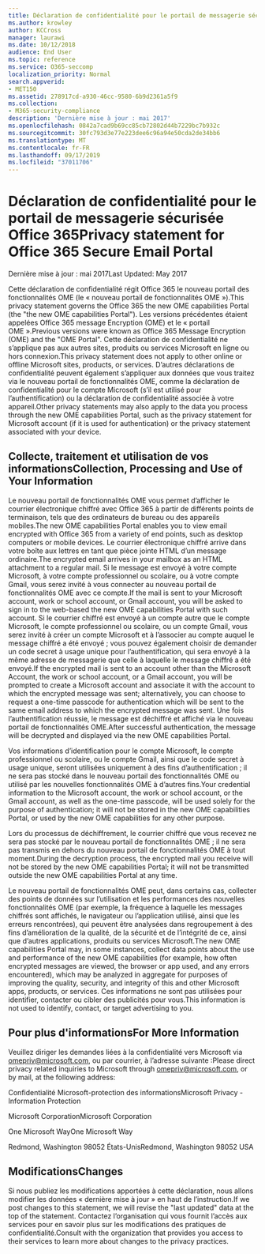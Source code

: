```yaml
---
title: Déclaration de confidentialité pour le portail de messagerie sécurisée Office 365
ms.author: krowley
author: KCCross
manager: laurawi
ms.date: 10/12/2018
audience: End User
ms.topic: reference
ms.service: O365-seccomp
localization_priority: Normal
search.appverid:
- MET150
ms.assetid: 278917cd-a930-46cc-9580-6b9d2361a5f9
ms.collection:
- M365-security-compliance
description: 'Dernière mise à jour : mai 2017'
ms.openlocfilehash: 0842a7cad9b69cc85cb72802d44b7229bc7b932c
ms.sourcegitcommit: 30fc793d3e77e223dee6c96a94e50cda2de34bb6
ms.translationtype: MT
ms.contentlocale: fr-FR
ms.lasthandoff: 09/17/2019
ms.locfileid: "37011706"
---
```

# <a name="privacy-statement-for-office-365-secure-email-portal"></a><span data-ttu-id="5f494-103">Déclaration de confidentialité pour le portail de messagerie sécurisée Office 365</span><span class="sxs-lookup"><span data-stu-id="5f494-103">Privacy statement for Office 365 Secure Email Portal</span></span>

<span data-ttu-id="5f494-104">Dernière mise à jour : mai 2017</span><span class="sxs-lookup"><span data-stu-id="5f494-104">Last Updated: May 2017</span></span>
  
<span data-ttu-id="5f494-105">Cette déclaration de confidentialité régit Office 365 le nouveau portail des fonctionnalités OME (le « nouveau portail de fonctionnalités OME »).</span><span class="sxs-lookup"><span data-stu-id="5f494-105">This privacy statement governs the Office 365 the new OME capabilities Portal (the "the new OME capabilities Portal").</span></span> <span data-ttu-id="5f494-106">Les versions précédentes étaient appelées Office 365 message Encryption (OME) et le « portail OME ».</span><span class="sxs-lookup"><span data-stu-id="5f494-106">Previous versions were known as Office 365 Message Encryption (OME) and the "OME Portal".</span></span> <span data-ttu-id="5f494-107">Cette déclaration de confidentialité ne s’applique pas aux autres sites, produits ou services Microsoft en ligne ou hors connexion.</span><span class="sxs-lookup"><span data-stu-id="5f494-107">This privacy statement does not apply to other online or offline Microsoft sites, products, or services.</span></span> <span data-ttu-id="5f494-108">D’autres déclarations de confidentialité peuvent également s’appliquer aux données que vous traitez via le nouveau portail de fonctionnalités OME, comme la déclaration de confidentialité pour le compte Microsoft (s’il est utilisé pour l’authentification) ou la déclaration de confidentialité associée à votre appareil.</span><span class="sxs-lookup"><span data-stu-id="5f494-108">Other privacy statements may also apply to the data you process through the new OME capabilities Portal, such as the privacy statement for Microsoft account (if it is used for authentication) or the privacy statement associated with your device.</span></span>
  
## <a name="collection-processing-and-use-of-your-information"></a><span data-ttu-id="5f494-109">Collecte, traitement et utilisation de vos informations</span><span class="sxs-lookup"><span data-stu-id="5f494-109">Collection, Processing and Use of Your Information</span></span>

<span data-ttu-id="5f494-110">Le nouveau portail de fonctionnalités OME vous permet d’afficher le courrier électronique chiffré avec Office 365 à partir de différents points de terminaison, tels que des ordinateurs de bureau ou des appareils mobiles.</span><span class="sxs-lookup"><span data-stu-id="5f494-110">The new OME capabilities Portal enables you to view email encrypted with Office 365 from a variety of end points, such as desktop computers or mobile devices.</span></span> <span data-ttu-id="5f494-111">Le courrier électronique chiffré arrive dans votre boîte aux lettres en tant que pièce jointe HTML d’un message ordinaire.</span><span class="sxs-lookup"><span data-stu-id="5f494-111">The encrypted email arrives in your mailbox as an HTML attachment to a regular mail.</span></span> <span data-ttu-id="5f494-112">Si le message est envoyé à votre compte Microsoft, à votre compte professionnel ou scolaire, ou à votre compte Gmail, vous serez invité à vous connecter au nouveau portail de fonctionnalités OME avec ce compte.</span><span class="sxs-lookup"><span data-stu-id="5f494-112">If the mail is sent to your Microsoft account, work or school account, or Gmail account, you will be asked to sign in to the web-based the new OME capabilities Portal with such account.</span></span> <span data-ttu-id="5f494-113">Si le courrier chiffré est envoyé à un compte autre que le compte Microsoft, le compte professionnel ou scolaire, ou un compte Gmail, vous serez invité à créer un compte Microsoft et à l’associer au compte auquel le message chiffré a été envoyé ; vous pouvez également choisir de demander un code secret à usage unique pour l’authentification, qui sera envoyé à la même adresse de messagerie que celle à laquelle le message chiffré a été envoyé.</span><span class="sxs-lookup"><span data-stu-id="5f494-113">If the encrypted mail is sent to an account other than the Microsoft Account, the work or school account, or a Gmail account, you will be prompted to create a Microsoft account and associate it with the account to which the encrypted message was sent; alternatively, you can choose to request a one-time passcode for authentication which will be sent to the same email address to which the encrypted message was sent.</span></span> <span data-ttu-id="5f494-114">Une fois l’authentification réussie, le message est déchiffré et affiché via le nouveau portail de fonctionnalités OME.</span><span class="sxs-lookup"><span data-stu-id="5f494-114">After successful authentication, the message will be decrypted and displayed via the new OME capabilities Portal.</span></span>
  
<span data-ttu-id="5f494-115">Vos informations d’identification pour le compte Microsoft, le compte professionnel ou scolaire, ou le compte Gmail, ainsi que le code secret à usage unique, seront utilisées uniquement à des fins d’authentification ; il ne sera pas stocké dans le nouveau portail des fonctionnalités OME ou utilisé par les nouvelles fonctionnalités OME à d’autres fins.</span><span class="sxs-lookup"><span data-stu-id="5f494-115">Your credential information to the Microsoft account, the work or school account, or the Gmail account, as well as the one-time passcode, will be used solely for the purpose of authentication; it will not be stored in the new OME capabilities Portal, or used by the new OME capabilities for any other purpose.</span></span>
  
<span data-ttu-id="5f494-116">Lors du processus de déchiffrement, le courrier chiffré que vous recevez ne sera pas stocké par le nouveau portail de fonctionnalités OME ; il ne sera pas transmis en dehors du nouveau portail de fonctionnalités OME à tout moment.</span><span class="sxs-lookup"><span data-stu-id="5f494-116">During the decryption process, the encrypted mail you receive will not be stored by the new OME capabilities Portal; it will not be transmitted outside the new OME capabilities Portal at any time.</span></span>
  
<span data-ttu-id="5f494-117">Le nouveau portail de fonctionnalités OME peut, dans certains cas, collecter des points de données sur l’utilisation et les performances des nouvelles fonctionnalités OME (par exemple, la fréquence à laquelle les messages chiffrés sont affichés, le navigateur ou l’application utilisé, ainsi que les erreurs rencontrées), qui peuvent être analysées dans regroupement à des fins d’amélioration de la qualité, de la sécurité et de l’intégrité de ce, ainsi que d’autres applications, produits ou services Microsoft.</span><span class="sxs-lookup"><span data-stu-id="5f494-117">The new OME capabilities Portal may, in some instances, collect data points about the use and performance of the new OME capabilities (for example, how often encrypted messages are viewed, the browser or app used, and any errors encountered), which may be analyzed in aggregate for purposes of improving the quality, security, and integrity of this and other Microsoft apps, products, or services.</span></span> <span data-ttu-id="5f494-118">Ces informations ne sont pas utilisées pour identifier, contacter ou cibler des publicités pour vous.</span><span class="sxs-lookup"><span data-stu-id="5f494-118">This information is not used to identify, contact, or target advertising to you.</span></span>
  
## <a name="for-more-information"></a><span data-ttu-id="5f494-119">Pour plus d'informations</span><span class="sxs-lookup"><span data-stu-id="5f494-119">For More Information</span></span>

<span data-ttu-id="5f494-120">Veuillez diriger les demandes liées à la confidentialité vers Microsoft via [omepriv@microsoft.com](mailto:omepriv@microsoft.com), ou par courrier, à l’adresse suivante :</span><span class="sxs-lookup"><span data-stu-id="5f494-120">Please direct privacy related inquiries to Microsoft through [omepriv@microsoft.com](mailto:omepriv@microsoft.com), or by mail, at the following address:</span></span>
  
<span data-ttu-id="5f494-121">Confidentialité Microsoft-protection des informations</span><span class="sxs-lookup"><span data-stu-id="5f494-121">Microsoft Privacy - Information Protection</span></span>
  
<span data-ttu-id="5f494-122">Microsoft Corporation</span><span class="sxs-lookup"><span data-stu-id="5f494-122">Microsoft Corporation</span></span>
  
<span data-ttu-id="5f494-123">One Microsoft Way</span><span class="sxs-lookup"><span data-stu-id="5f494-123">One Microsoft Way</span></span>
  
<span data-ttu-id="5f494-124">Redmond, Washington 98052 États-Unis</span><span class="sxs-lookup"><span data-stu-id="5f494-124">Redmond, Washington 98052 USA</span></span>
  
## <a name="changes"></a><span data-ttu-id="5f494-125">Modifications</span><span class="sxs-lookup"><span data-stu-id="5f494-125">Changes</span></span>

<span data-ttu-id="5f494-126">Si nous publiez les modifications apportées à cette déclaration, nous allons modifier les données « dernière mise à jour » en haut de l’instruction.</span><span class="sxs-lookup"><span data-stu-id="5f494-126">If we post changes to this statement, we will revise the "last updated" data at the top of the statement.</span></span> <span data-ttu-id="5f494-127">Contactez l’organisation qui vous fournit l’accès aux services pour en savoir plus sur les modifications des pratiques de confidentialité.</span><span class="sxs-lookup"><span data-stu-id="5f494-127">Consult with the organization that provides you access to their services to learn more about changes to the privacy practices.</span></span>
  

